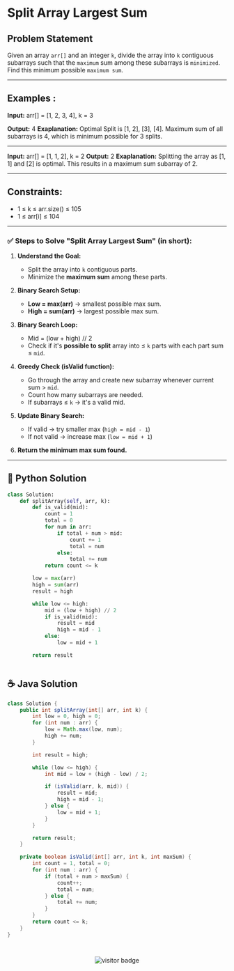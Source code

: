 # Split Array Largest Sum

## Problem Statement
Given an array `arr[]` and an integer `k`, divide the array into `k` contiguous subarrays such that the `maximum` sum among these subarrays is `minimized`. Find this minimum possible `maximum sum`.

---

## **Examples :**

**Input:** arr[] = [1, 2, 3, 4], k = 3

**Output:** 4
**Exaplanation:** Optimal Split is [1, 2], [3], [4]. Maximum sum of all subarrays is 4, which is minimum possible for 3 splits.

---

**Input:** arr[] = [1, 1, 2], k = 2
**Output:** 2
**Exaplanation:** Splitting the array as [1, 1] and [2] is optimal. This results in a maximum sum subarray of 2.

---

## **Constraints:**
- 1 ≤ k ≤ arr.size() ≤ 105
- 1 ≤ arr[i] ≤ 104

---

### ✅ Steps to Solve "Split Array Largest Sum" (in short):

1. **Understand the Goal:**

   * Split the array into `k` contiguous parts.
   * Minimize the **maximum sum** among these parts.

2. **Binary Search Setup:**

   * **Low = max(arr)** → smallest possible max sum.
   * **High = sum(arr)** → largest possible max sum.

3. **Binary Search Loop:**

   * Mid = (low + high) // 2
   * Check if it's **possible to split** array into ≤ `k` parts with each part sum ≤ `mid`.

4. **Greedy Check (isValid function):**

   * Go through the array and create new subarray whenever current sum > `mid`.
   * Count how many subarrays are needed.
   * If subarrays ≤ `k` → it's a valid mid.

5. **Update Binary Search:**

   * If valid → try smaller max (`high = mid - 1`)
   * If not valid → increase max (`low = mid + 1`)

6. **Return the minimum max sum found.**

---


## 🐍 Python Solution

```python
class Solution:
    def splitArray(self, arr, k):
        def is_valid(mid):
            count = 1
            total = 0
            for num in arr:
                if total + num > mid:
                    count += 1
                    total = num
                else:
                    total += num
            return count <= k

        low = max(arr)
        high = sum(arr)
        result = high

        while low <= high:
            mid = (low + high) // 2
            if is_valid(mid):
                result = mid
                high = mid - 1
            else:
                low = mid + 1

        return result



```
## ☕️ Java Solution

```java
class Solution {
    public int splitArray(int[] arr, int k) {
        int low = 0, high = 0;
        for (int num : arr) {
            low = Math.max(low, num);
            high += num;
        }

        int result = high;

        while (low <= high) {
            int mid = low + (high - low) / 2;

            if (isValid(arr, k, mid)) {
                result = mid;
                high = mid - 1;
            } else {
                low = mid + 1;
            }
        }

        return result;
    }

    private boolean isValid(int[] arr, int k, int maxSum) {
        int count = 1, total = 0;
        for (int num : arr) {
            if (total + num > maxSum) {
                count++;
                total = num;
            } else {
                total += num;
            }
        }
        return count <= k;
    }
}




```
<p align="center">
  <img src="https://visitor-badge.laobi.icu/badge?page_id=second-largest-problem" alt="visitor badge"/>

</p>
